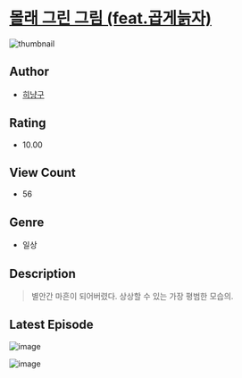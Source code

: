 # [몰래 그린 그림 (feat.곱게늙자)](https://comic.naver.com/bestChallenge/list?titleId=810295)
![thumbnail](https://image-comic.pstatic.net/user_contents_data/challenge_comic/2023/05/23/355602/upload_3558513550403331640_480x623.jpeg)

## Author
- [히냥구](https://comic.naver.com/artistTitle?id=355602)

## Rating
- 10.00

## View Count
- 56

## Genre
- 일상

## Description
> 별안간 마흔이 되어버렸다. 상상할 수 있는 가장 평범한 모습의.


## Latest Episode
![image](https://image-comic.pstatic.net/user_contents_data/challenge_comic/2023/05/23/355602/upload_4123384539600336697.jpeg)

![image](https://image-comic.pstatic.net/user_contents_data/challenge_comic/2023/05/23/355602/upload_3847590541868414257.jpeg)

